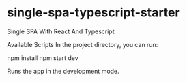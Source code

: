 # single-spa-typescript-starter

Single SPA With React And Typescript

Available Scripts
In the project directory, you can run:

npm install
npm start dev


Runs the app in the development mode.
